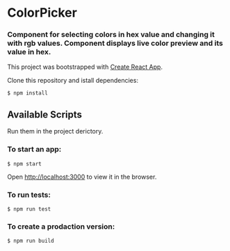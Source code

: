 # ColorPicker
### Component for selecting colors in hex value and changing it with rgb values. Component displays live color preview and its value in hex.

This project was bootstrapped with [Create React App](https://github.com/facebook/create-react-app).

Clone this repository and istall dependencies:
```
$ npm install
```

## Available Scripts
Run them in the project derictory.

### To start an app:
```
$ npm start
```

Open [http://localhost:3000](http://localhost:3000) to view it in the browser.

### To run tests:
```
$ npm run test
```


### To create a prodaction version:
```
$ npm run build
```
